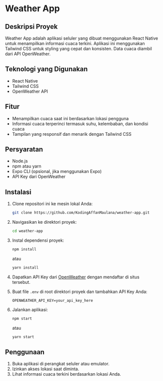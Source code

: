 # Weather App

## Deskripsi Proyek
Weather App adalah aplikasi seluler yang dibuat menggunakan React Native untuk menampilkan informasi cuaca terkini. Aplikasi ini menggunakan Tailwind CSS untuk styling yang cepat dan konsisten. Data cuaca diambil dari API OpenWeather.

## Teknologi yang Digunakan
- React Native
- Tailwind CSS
- OpenWeather API

## Fitur
- Menampilkan cuaca saat ini berdasarkan lokasi pengguna
- Informasi cuaca terperinci termasuk suhu, kelembaban, dan kondisi cuaca
- Tampilan yang responsif dan menarik dengan Tailwind CSS

## Persyaratan
- Node.js
- npm atau yarn
- Expo CLI (opsional, jika menggunakan Expo)
- API Key dari OpenWeather

## Instalasi
1. Clone repositori ini ke mesin lokal Anda:
    ```sh
    git clone https://github.com/KodingAffanMaulana/weather-app.git
    ```

2. Navigasikan ke direktori proyek:
    ```sh
    cd weather-app
    ```

3. Instal dependensi proyek:
    ```sh
    npm install
    ```
    atau
    ```sh
    yarn install
    ```

4. Dapatkan API Key dari [OpenWeather](https://openweathermap.org/api) dengan mendaftar di situs tersebut.

5. Buat file `.env` di root direktori proyek dan tambahkan API Key Anda:
    ```env
    OPENWEATHER_API_KEY=your_api_key_here
    ```

6. Jalankan aplikasi:
    ```sh
    npm start
    ```
    atau
    ```sh
    yarn start
    ```

## Penggunaan
1. Buka aplikasi di perangkat seluler atau emulator.
2. Izinkan akses lokasi saat diminta.
3. Lihat informasi cuaca terkini berdasarkan lokasi Anda.
